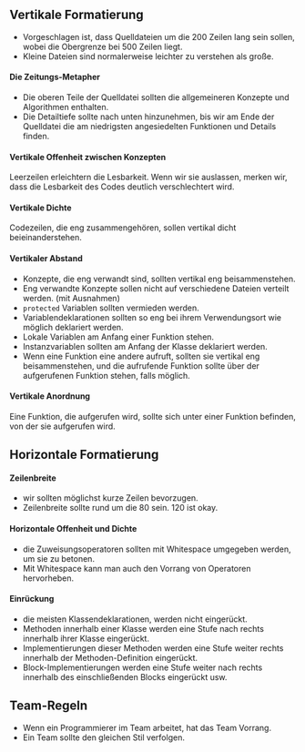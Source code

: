 ## Vertikale Formatierung
- Vorgeschlagen ist, dass Quelldateien um die 200 Zeilen lang sein sollen, wobei die Obergrenze bei 500 Zeilen liegt.
- Kleine Dateien sind normalerweise leichter zu verstehen als große.
#### Die Zeitungs-Metapher
- Die oberen Teile der Quelldatei sollten die allgemeineren Konzepte und Algorithmen enthalten. 
- Die Detailtiefe sollte nach unten hinzunehmen, bis wir am Ende der Quelldatei die am niedrigsten angesiedelten Funktionen und Details finden.

#### Vertikale Offenheit zwischen Konzepten
Leerzeilen erleichtern die Lesbarkeit. Wenn wir sie auslassen, merken wir, dass die Lesbarkeit des Codes deutlich verschlechtert wird.
#### Vertikale Dichte
Codezeilen, die eng zusammengehören, sollen vertikal dicht beieinanderstehen.
#### Vertikaler Abstand
- Konzepte, die eng verwandt sind, sollten vertikal eng beisammenstehen.
- Eng verwandte Konzepte sollen nicht auf verschiedene Dateien verteilt werden. (mit Ausnahmen)
- `protected` Variablen sollten vermieden werden.
- Variablendeklarationen sollten so eng bei ihrem Verwendungsort wie möglich deklariert werden. 
- Lokale Variablen am Anfang einer Funktion stehen.
- Instanzvariablen sollten am Anfang der Klasse deklariert werden.
- Wenn eine Funktion eine andere aufruft, sollten sie vertikal eng beisammenstehen, und die aufrufende Funktion sollte über der aufgerufenen Funktion stehen, falls möglich.
#### Vertikale Anordnung
Eine Funktion, die aufgerufen wird, sollte sich unter einer Funktion befinden,
von der sie aufgerufen wird.

## Horizontale Formatierung
#### Zeilenbreite
- wir sollten möglichst kurze Zeilen bevorzugen. 
- Zeilenbreite sollte rund um die  80 sein. 120 ist okay.
#### Horizontale Offenheit und Dichte
- die Zuweisungsoperatoren sollten mit Whitespace umgegeben werden, um sie zu betonen.
- Mit Whitespace kann man auch den Vorrang von Operatoren hervorheben.

#### Einrückung
- die meisten Klassendeklarationen, werden nicht eingerückt. 
- Methoden innerhalb einer Klasse werden eine Stufe nach rechts innerhalb ihrer Klasse eingerückt. 
- Implementierungen dieser Methoden werden eine Stufe weiter rechts innerhalb der Methoden-Definition eingerückt.
- Block-Implementierungen werden eine Stufe weiter nach rechts innerhalb des einschließenden Blocks eingerückt usw.

## Team-Regeln
- Wenn ein Programmierer im Team arbeitet, hat das Team Vorrang.
- Ein Team sollte den gleichen Stil verfolgen.
